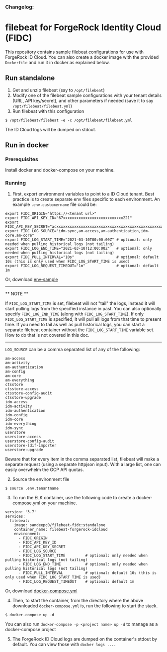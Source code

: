 ### Changelog:

# filebeat for ForgeRock Identity Cloud (FIDC)
This repository contains sample filebeat configurations for use with ForgeRock ID Cloud. You can also create a docker image with the provided `Dockerfile` and run it in docker as explained below.

## Run standalone
1. Get and unzip filebeat (say to `/opt/filebeat`)
2. Modify one of the filebeat sample configurations with your tenant details (URL, API key/secret), and other parameters if needed (save it to say `/opt/filebeat/filebeat.yml`)
3. Run filebeat with this configuration
```
$ /opt/filebeat/filebeat -e -c /opt/filebeat/filebeat.yml
```
The ID Cloud logs will be dumped on stdout.

## Run in docker

### Prerequisites
Install docker and docker-compose on your machine.

### Running
1. First, export environment variables to point to a ID Cloud tenant. Best practice is to create separate env files specific to each environment. An example `.env.customername` file could be:
```
export FIDC_ORIGIN="https://<tenant url>"
export FIDC_API_KEY_ID="67xxxxxxxxxxxxxxxxxxxxxxxxxxx221"
export FIDC_API_KEY_SECRET="acxxxxxxxxxxxxxxxxxxxxxxxxxxxxxxxxxxxxxxxxxxxxxxxxxxxxxxxxxxxxd6"
export FIDC_LOG_SOURCE="idm-sync,am-access,am-authentication,idm-core,am-core"
export FIDC_LOG_START_TIME="2021-03-10T00:00:00Z" # optional: only needed when pulling historical logs (not tailing)
export FIDC_LOG_END_TIME="2021-03-10T12:00:00Z"   # optional: only needed when pulling historical logs (not tailing)
export FIDC_PULL_INTERVAL="10s"                   # optional: default 10s (this is only used when FIDC_LOG_START_TIME is used)
export FIDC_LOG_REQUEST_TIMEOUT="1m"              # optional: default 1m
```

Or, download [env-sample](https://raw.githubusercontent.com/atomicsamurai/filebeat-docker/main/env-sample)

---
** NOTE **

If `FIDC_LOG_START_TIME` is set, filebeat will not "tail" the logs, instead it will start pulling logs from the specified instance in past. You can also optionally specify `FIDC_LOG_END_TIME` (along with `FIDC_LOG_START_TIME`). If only `FIDC_LOG_START_TIME` is specified, it will pull all logs from that time to present time. If you need to tail as well as pull historical logs, you can start a separate filebeat container without the `FIDC_LOG_START_TIME` variable set. How to do that is not covered in this doc.

---

`LOG_SOURCE` can be a comma separated list of any of the following:
```
am-access
am-activity
am-authentication
am-config
am-core
am-everything
ctsstore
ctsstore-access
ctsstore-config-audit
ctsstore-upgrade
idm-access
idm-activity
idm-authentication
idm-config
idm-core
idm-everything
idm-sync
userstore
userstore-access
userstore-config-audit
userstore-ldif-importer
userstore-upgrade
```
Beware that for every item in the comma separated list, filebeat will make a separate request (using a separate httpjson input). With a large list, one can easily overwhelm the GCP API quotas.

2. Source the environment file

```
$ source .env.tenantname
```

3. To run the ELK container, use the following code to create a docker-compose.yml on your machine.
```
version: '3.7'
services:
  filebeat:
    image: sandeepc0/filebeat-fidc:standalone
    container_name: filebeat-forgerock-idcloud
    environment:
      - FIDC_ORIGIN
      - FIDC_API_KEY_ID
      - FIDC_API_KEY_SECRET
      - FIDC_LOG_SOURCE
      - FIDC_LOG_START_TIME         # optional: only needed when pulling historical logs (not tailing)
      - FIDC_LOG_END_TIME           # optional: only needed when pulling historical logs (not tailing)
      - FIDC_PULL_INTERVAL          # optional: default 10s (this is only used when FIDC_LOG_START_TIME is used)
      - FIDC_LOG_REQUEST_TIMEOUT    # optional: default 1m
```

Or, download [docker-compose.yml](https://raw.githubusercontent.com/atomicsamurai/filebeat-docker/main/docker-compose.yml)

4. Then, to start the container, from the directory where the above downloaded `docker-compose.yml` is, run the following to start the stack.
```
$ docker-compose up -d
```
You can also run `docker-compose -p <project name> up -d` to manage as a docker-compose project

5. The ForgeRock ID Cloud logs are dumped on the container's stdout by default. You can view those with `docker logs ....`

